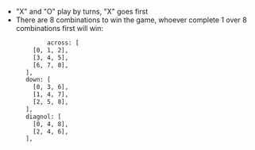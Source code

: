 - "X" and "O" play by turns, "X" goes first
- There are 8 combinations to win the game, whoever complete 1 over 8 combinations first will win:

```sh
 		 	across: [
        [0, 1, 2],
        [3, 4, 5],
        [6, 7, 8],
      ],
      down: [
        [0, 3, 6],
        [1, 4, 7],
        [2, 5, 8],
      ],
      diagnol: [
        [0, 4, 8],
        [2, 4, 6],
      ],
```
